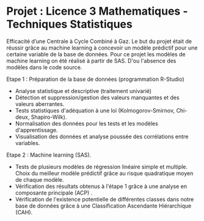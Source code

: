 # Projet : Licence 3 Mathematiques - Techniques Statistiques

Efficacité d’une Centrale à Cycle Combiné à Gaz. 
Le but du projet était de réussir grâce au machine learning à concevoir un modèle prédictif pour une certaine variable de la base de données.
Pour ce projet les modèles de machine learning on été réalisé à partir de SAS. D'ou l'absence des modèles dans le code source.

Etape 1 : Préparation de la base de données (programmation R-Studio)
- Analyse statistique et descriptive (traitement univarié)
- Détection et suppression/gestion des valeurs manquantes et des valeurs aberrantes.
- Tests statistiques d'adéquation à une loi (Kolmogorov-Smirnov, Chi-deux, Shapiro-Wilk).
- Normalisation des données pour les tests et les modèles d'apprentissage.
- Visualisation des données et analyse poussée des corrélations entre variables. 

Etape 2 : Machine learning (SAS).
- Tests de plusieurs modèles de régression linéaire simple et multiple. Choix du meilleur modèle prédictif grâce au risque quadratique moyen de chaque modèle.
- Vérification des résultats obtenus à l'étape 1 grâce à une analyse en composante principale (ACP) .
- Vérification de l'existence potentielle de différentes classes dans notre base de données grâce à une Classification Ascendante Hiérarchique (CAH).
